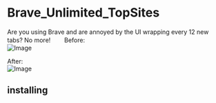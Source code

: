 # Brave_Unlimited_TopSites
Are you using Brave and are annoyed by the UI wrapping every 12 new tabs? No more!　　
Before:  
![Image](https://github.com/user-attachments/assets/09b5bc9a-f9ab-46d0-a837-0e2b5ec287a8)

After:  
![Image](https://github.com/user-attachments/assets/12d27d26-a716-4995-92a5-cf42117f4da6)


## installing

